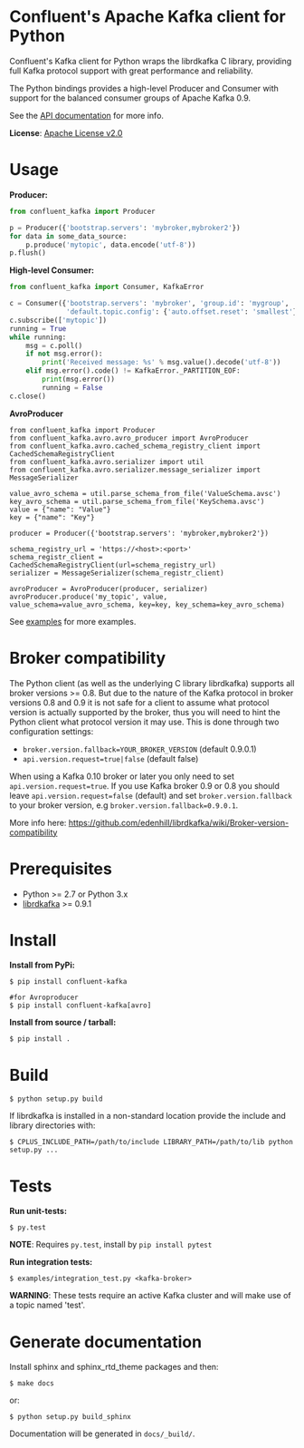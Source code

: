 Confluent's Apache Kafka client for Python
==========================================

Confluent's Kafka client for Python wraps the librdkafka C library, providing
full Kafka protocol support with great performance and reliability.

The Python bindings provides a high-level Producer and Consumer with support
for the balanced consumer groups of Apache Kafka 0.9.

See the [API documentation](http://docs.confluent.io/current/clients/confluent-kafka-python/index.html) for more info.

**License**: [Apache License v2.0](http://www.apache.org/licenses/LICENSE-2.0)


Usage
=====

**Producer:**

```python
from confluent_kafka import Producer

p = Producer({'bootstrap.servers': 'mybroker,mybroker2'})
for data in some_data_source:
    p.produce('mytopic', data.encode('utf-8'))
p.flush()
```


**High-level Consumer:**

```python
from confluent_kafka import Consumer, KafkaError

c = Consumer({'bootstrap.servers': 'mybroker', 'group.id': 'mygroup',
              'default.topic.config': {'auto.offset.reset': 'smallest'}})
c.subscribe(['mytopic'])
running = True
while running:
    msg = c.poll()
    if not msg.error():
        print('Received message: %s' % msg.value().decode('utf-8'))
    elif msg.error().code() != KafkaError._PARTITION_EOF:
        print(msg.error())
        running = False
c.close()
```

**AvroProducer**
```
from confluent_kafka import Producer
from confluent_kafka.avro.avro_producer import AvroProducer
from confluent_kafka.avro.cached_schema_registry_client import CachedSchemaRegistryClient
from confluent_kafka.avro.serializer import util
from confluent_kafka.avro.serializer.message_serializer import MessageSerializer

value_avro_schema = util.parse_schema_from_file('ValueSchema.avsc')
key_avro_schema = util.parse_schema_from_file('KeySchema.avsc')
value = {"name": "Value"}
key = {"name": "Key"}

producer = Producer({'bootstrap.servers': 'mybroker,mybroker2'})

schema_registry_url = 'https://<host>:<port>'
schema_registr_client = CachedSchemaRegistryClient(url=schema_registry_url)
serializer = MessageSerializer(schema_registr_client)

avroProducer = AvroProducer(producer, serializer)
avroProducer.produce('my_topic', value, value_schema=value_avro_schema, key=key, key_schema=key_avro_schema)
```

See [examples](examples) for more examples.


Broker compatibility
====================
The Python client (as well as the underlying C library librdkafka) supports
all broker versions &gt;= 0.8.
But due to the nature of the Kafka protocol in broker versions 0.8 and 0.9 it
is not safe for a client to assume what protocol version is actually supported
by the broker, thus you will need to hint the Python client what protocol
version it may use. This is done through two configuration settings:

 * `broker.version.fallback=YOUR_BROKER_VERSION` (default 0.9.0.1)
 * `api.version.request=true|false` (default false)

When using a Kafka 0.10 broker or later you only need to set
`api.version.request=true`.
If you use Kafka broker 0.9 or 0.8 you should leave
`api.version.request=false` (default) and set
`broker.version.fallback` to your broker version,
e.g `broker.version.fallback=0.9.0.1`.

More info here:
https://github.com/edenhill/librdkafka/wiki/Broker-version-compatibility


Prerequisites
=============

 * Python >= 2.7 or Python 3.x
 * [librdkafka](https://github.com/edenhill/librdkafka) >= 0.9.1


Install
=======

**Install from PyPi:**

    $ pip install confluent-kafka
    
    #for Avroproducer
    $ pip install confluent-kafka[avro]


**Install from source / tarball:**

    $ pip install .


Build
=====

    $ python setup.py build

If librdkafka is installed in a non-standard location provide the include and library directories with:

    $ CPLUS_INCLUDE_PATH=/path/to/include LIBRARY_PATH=/path/to/lib python setup.py ...


Tests
=====


**Run unit-tests:**

    $ py.test

**NOTE**: Requires `py.test`, install by `pip install pytest`


**Run integration tests:**

    $ examples/integration_test.py <kafka-broker>

**WARNING**: These tests require an active Kafka cluster and will make use of a topic named 'test'.




Generate documentation
======================
Install sphinx and sphinx_rtd_theme packages and then:

    $ make docs

or:

    $ python setup.py build_sphinx

Documentation will be generated in `docs/_build/`.
